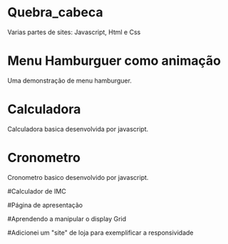 # Quebra_cabeca
Varias partes de sites: Javascript, Html e Css
 
# Menu Hamburguer como animação
Uma demonstração de menu hamburguer.
 
# Calculadora
Calculadora basica desenvolvida por javascript.
 
# Cronometro
Cronometro basico desenvolvido por javascript.
 
 #Calculador de IMC
 
 #Página de apresentação
 
 #Aprendendo a manipular o display Grid
 
 #Adicionei um "site" de loja para exemplificar a responsividade


